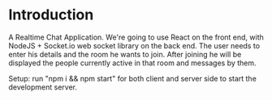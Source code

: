 # Introduction
A Realtime Chat Application. 
We're going to use React on the front end, with NodeJS + Socket.io web socket library on the back end. 
The user needs to enter his details and the room he wants to join.
After joining he will be displayed the people currently active in that room and messages by them.

Setup:
run "npm i && npm start" for both client and server side to start the development server.
